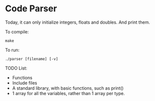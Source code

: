 Code Parser
=====================

Today, it can only initialize integers, floats and doubles. And print them.

To compile:

```make ```

To run:

```./parser [filename] [-v] ```

TODO List:
- Functions
- Include files
- A standard library, with basic functions, such as print()
- 1 array for all the variables, rather than 1 array per type.